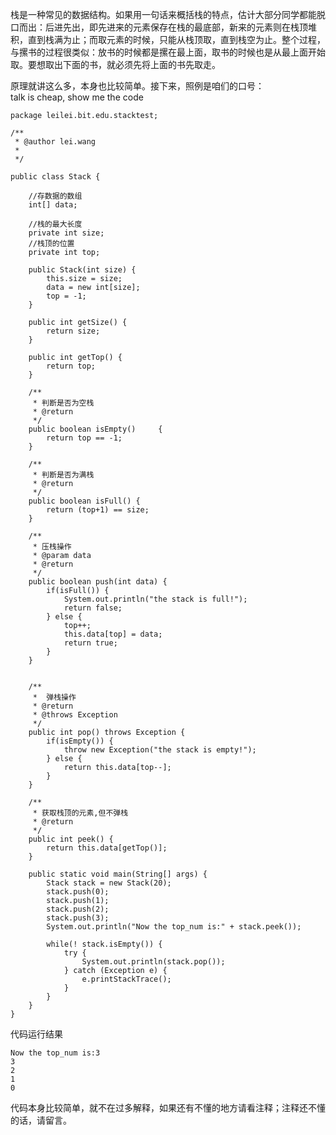 栈是一种常见的数据结构。如果用一句话来概括栈的特点，估计大部分同学都能脱口而出：后进先出，即先进来的元素保存在栈的最底部，新来的元素则在栈顶堆积，直到栈满为止；而取元素的时候，只能从栈顶取，直到栈空为止。整个过程，与摞书的过程很类似：放书的时候都是摞在最上面，取书的时候也是从最上面开始取。要想取出下面的书，就必须先将上面的书先取走。  

原理就讲这么多，本身也比较简单。接下来，照例是咱们的口号：  
talk is cheap, show me the code  

```
package leilei.bit.edu.stacktest;

/**
 * @author lei.wang
 *
 */

public class Stack {
	
	//存数据的数组
	int[] data;
	
	//栈的最大长度
	private int size;
	//栈顶的位置
	private int top;
	
	public Stack(int size) {
		this.size = size;
		data = new int[size];
		top = -1;
	}
	
	public int getSize() {
		return size;
	}
	
	public int getTop() {
		return top;
	}
	
	/**
	 * 判断是否为空栈
	 * @return
	 */
	public boolean isEmpty()	 {
		return top == -1;
	}
	
	/**
	 * 判断是否为满栈
	 * @return
	 */
	public boolean isFull() {
		return (top+1) == size;
	}
	
	/**
	 * 压栈操作
	 * @param data
	 * @return
	 */
	public boolean push(int data) {
		if(isFull()) {
			System.out.println("the stack is full!");
			return false;
		} else {
			top++;
			this.data[top] = data;
			return true;
		}
	}
	
	
	/**
	 *  弹栈操作
	 * @return
	 * @throws Exception
	 */
	public int pop() throws Exception {
		if(isEmpty()) {
			throw new Exception("the stack is empty!");
		} else {
			return this.data[top--];
		}
	}
	
	/**
	 * 获取栈顶的元素,但不弹栈
	 * @return
	 */
	public int peek() {
		return this.data[getTop()];
	}
	
	public static void main(String[] args) {
		Stack stack = new Stack(20);
		stack.push(0);
		stack.push(1);
		stack.push(2);
		stack.push(3);
		System.out.println("Now the top_num is:" + stack.peek());
		
		while(! stack.isEmpty()) {
			try {
				System.out.println(stack.pop());
			} catch (Exception e) {
				e.printStackTrace();
			}
		}
	}
}

```  

代码运行结果  

```
Now the top_num is:3
3
2
1
0
```  

代码本身比较简单，就不在过多解释，如果还有不懂的地方请看注释；注释还不懂的话，请留言。  